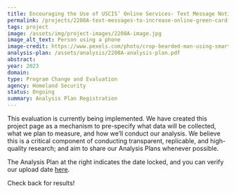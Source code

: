 ```yaml
---
title: Encouraging the Use of USCIS’ Online Services- Text Message Notifications to Increase Online Filing of Green Card Renewals
permalink: /projects/2208A-text-messages-to-increase-online-green-card-filing/
tags: project  
image: /assets/img/project-images/2208A-image.jpg  
image_alt_text: Person using a phone
image-credit: https://www.pexels.com/photo/crop-bearded-man-using-smartphone-in-living-room-7129050/
analysis-plan: /assets/analysis/2208A-analysis-plan.pdf
abstract: 
year: 2023  
domain: 
type: Program Change and Evaluation
agency: Homeland Security
status: Ongoing
summary: Analysis Plan Registration
---
```

This evaluation is currently being implemented. We have created this project page as a mechanism to pre-specify what data will be collected, what we plan to measure, and how we’ll conduct our analysis. We believe this is a critical component of conducting transparent, replicable, and high-quality research; and aim to share our Analysis Plans whenever possible.

The Analysis Plan at the right indicates the date locked, and you can verify our upload date <a href="https://github.com/gsa-oes/office-of-evaluation-sciences/commits/master/assets/analysis/2208A-analysis-plan.pdf">here</a>. 

Check back for results!
